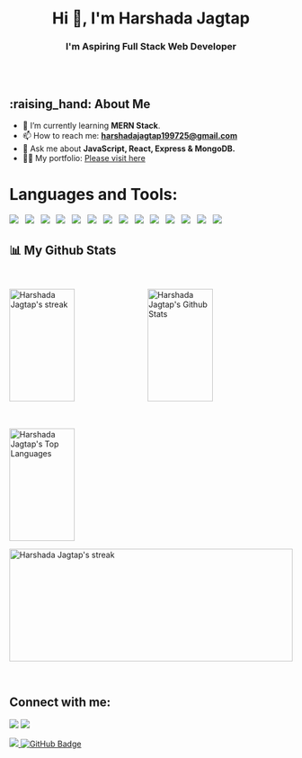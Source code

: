 <h1 align="center">Hi 👋, I'm Harshada Jagtap</h1>
<h3 align="center">I'm Aspiring Full Stack Web Developer</h3>

<br />
<br />
<h2>:raising_hand: About Me</h2>

- :book: I’m currently learning **MERN Stack**. 
- 📫 How to reach me: **harshadajagtap199725@gmail.com** 
- 💬 Ask me about **JavaScript, React, Express & MongoDB.** 
- 👨‍💻 My portfolio: <a href="https://harshada-jagtap-portfolio.vercel.app/">Please visit here</a>

# Languages and Tools:
<p>
  <img
    src="https://img.shields.io/badge/HTML5%20-%23e34f26.svg?&style=for-the-badge&logo=html5&logoColor=white"
  />&nbsp;&nbsp;
  <img
    src="https://img.shields.io/badge/CSS3-1572B6?style=for-the-badge&logo=css3&logoColor=white"
  />&nbsp;&nbsp;
  <img
    src="https://img.shields.io/badge/JavaScript-100000?style=for-the-badge&logo=javascript&logoColor=F7DF1E"
  />&nbsp;&nbsp;
  <img
    src="https://img.shields.io/badge/MongoDB-4EA94B?style=for-the-badge&logo=mongodb&logoColor=white"
  />&nbsp;&nbsp;
  <img
    src="https://img.shields.io/badge/Express.js-FCC624?style=for-the-badge&logo=express&logoColor=black"
  />&nbsp;&nbsp;
  <img
    src="https://img.shields.io/badge/ReactJS-330F63?style=for-the-badge&logo=react&logoColor=61DAFB"
  />&nbsp;&nbsp;
  <img
    src="https://img.shields.io/badge/Node.js-EA4C89?style=for-the-badge&logo=nodedotjs&logoColor=white"
  />&nbsp;&nbsp;
  <img
    src="https://img.shields.io/badge/Redux-593D88?style=for-the-badge&logo=redux&logoColor=white"
  />&nbsp;&nbsp;
  <img
    src="https://img.shields.io/badge/GitHub-3181FF?style=for-the-badge&logo=github&logoColor=white"
  />&nbsp;&nbsp;
  <img
    src="https://img.shields.io/badge/JWT-000000?style=for-the-badge&logo=JSON%20web%20tokens&logoColor=white"
  />&nbsp;&nbsp;
  <img
    src="https://img.shields.io/badge/npm-CB3837?style=for-the-badge&logo=npm&logoColor=white"
  />&nbsp;&nbsp;
  <img
    src="https://img.shields.io/badge/Netlify-00C7B7?style=for-the-badge&logo=netlify&logoColor=white"
  />&nbsp;&nbsp;
  <img
    src="https://img.shields.io/badge/Heroku-430098?style=for-the-badge&logo=heroku&logoColor=white"
  />&nbsp;&nbsp;
  <img
    src="https://img.shields.io/badge/Postman-FF6C37?style=for-the-badge&logo=Postman&logoColor=white"
  />&nbsp;&nbsp;
</p>

<p align="center"></p>

## 📊 My Github Stats

<br />
<p>
  <img
    style="height: 200px; width: 48%"
    title="Get streak stats for your profile at git.io/streak-stats"
    alt="Harshada Jagtap's streak"
    src="https://github-readme-streak-stats.herokuapp.com/?user=harshadajagtap25&theme=react&hide_border=true&stroke=0000&background=060A0CD0"
  />
  <img
    style="height: 200px; width: 48%"
    alt="Harshada Jagtap's Github Stats"
    src="https://github-readme-stats.vercel.app/api?username=harshadajagtap25&show_icons=true&count_private=true&theme=react&hide_border=true&bg_color=0D1117"
  />
</p>
<br />
<p>
  <img
    style="height: 200px; width: 48%"
    alt="Harshada Jagtap's Top Languages"
    src="https://github-readme-stats.vercel.app/api/top-langs/?username=harshadajagtap25&langs_count=8&count_private=true&layout=compact&theme=react&hide_border=true&bg_color=0D1117"
  />

  <img
    style="height: 200px; width: 100%;"
    title="Git Trophy"
    alt="Harshada Jagtap's streak"
    src="https://github-profile-trophy.vercel.app/?username=harshadajagtap25&theme=react&hide_border=true&stroke=0000&background=060A0CD0"
  />
</p>

<br />

## Connect with me:
<p align="left">
  <a href="https://www.linkedin.com/in/harshada-jagtap-88334a192"
    ><img src="https://img.icons8.com/fluent/48/000000/linkedin.png"
  /></a>
  <a href="https://www.instagram.com/_harshu.jagtap/?hl=en"
    ><img src="https://img.icons8.com/fluent/48/000000/instagram-new.png"
  /></a>
</p>

<a href="https://github.com/harshadajagtap25/github-profile-views-counter">
  <img src="https://komarev.com/ghpvc/?username=harshadajagtap25" />
</a>
<a href="https://github.com/harshadajagtap25?tab=followers">
  <img
    src="https://img.shields.io/github/followers/harshadajagtap25?label=Followers&style=social"
    alt="GitHub Badge"
  />
</a>
